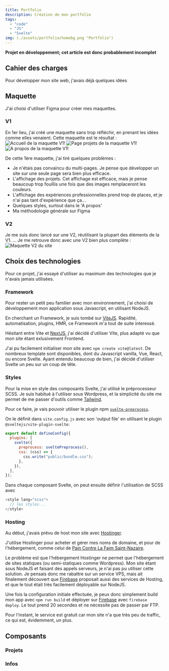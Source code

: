 ```yaml
---
title: Portfolio
description: Création de mon portfolio
tags:
  - "code"
  - "JS"
  - "Svelte"
img: (./assets/portfolio/homebg.png "Portfolio")
---
```


**Projet en développement; cet article est donc probablement incomplet**

## Cahier des charges
Pour développer mon site web, j'avais déjà quelques idées 

## Maquette
J'ai choisi d'utiliser Figma pour créer mes maquettes.

### V1
En 1er lieu, j'ai créé une maquette sans trop réfléchir, en prenant les idées comme elles venaient. Cette maquette est le résultat :
<span class="gallery">
![Accueil de la maquette V1!](./assets/portfolio/homev1.png "Accueil de la maquette V1")
![Page projets de la maquette V1!](./assets/portfolio/projetsv1.png "Page projets de la maquette V1")
![A propos de la maquette V1!](./assets/portfolio/aboutv1.png "A propos de la maquette V1")
</span>

De cette 1ère maquette, j'ai tiré quelques problèmes :
- Je n'étais pas convaincu du multi-pages. Je pense que développer un site sur une seule page sera bien plus efficace.
- L'affichage des projets. Cet affichage est efficace, mais je pense beaucoup trop fouillis une fois que des images remplaceront les couleurs.
- L'affichage des expériences professionnelles prend trop de places, et je n'ai pas tant d'expérience que ça...
- Quelques styles, surtout dans le 'A propos'
- Ma méthodologie générale sur Figma

### V2
Je me suis donc lancé sur une V2, réutilisant la plupart des éléments de la V1.
...
Je me retrouve donc avec une V2 bien plus complète :
![Maquette V2 du site](./assets/portfolio/maquettev2.png "Maquette V2 du site")

## Choix des technologies
Pour ce projet, j'ai essayé d'utiliser au maximum des technologies que je n'avais jamais utilisées.

### Framework
Pour rester un petit peu familier avec mon environnement, j'ai choisi de développement mon application sous Javascript, en utilisant NodeJS.

En cherchant un Framework, je suis tombé sur [ViteJS](https://vitejs.dev/).
Rapidité, automatisation, plugins, HMR, ce Framework m'a tout de suite interessé. 

Hésitant entre Vite et [NextJS](https://nextjs.org/), j'ai décidé d'utiliser Vite, plus adapté vu que mon site étant exlusivement Frontend.

J'ai pu facilement initialiser mon site avec `npm create vite@latest`.
De nombreux template sont disponibles, dont du Javascript vanilla, Vue, React, ou encore Svelte.
Ayant entendu beaucoup de bien, j'ai décidé d'utiliser Svelte un peu sur un coup de tête.

### Styles
Pour la mise en style des composants Svelte, j'ai utilisé le préprocesseur SCSS.
Je suis habitué à l'utiliser sous Wordpress, et la simplicité du site me permet de me passer d'outils comme [Tailwind](https://tailwindcss.com/).

Pour ce faire, je vais pouvoir utiliser le plugin npm [`svelte-preprocess`](https://github.com/sveltejs/svelte-preprocess).

On le définit dans `vite.config.js` avec son 'output file' en utilisant le plugin `@sveltejs/vite-plugin-svelte`:
``` Javascript
export default defineConfig({
  plugins: [
    svelte({
      preprocess: sveltePreprocess(),
      css: (css) => {
        css.write("public/bundle.css");
      },
    }),
  ],
});
```

Dans chaque composant Svelte, on peut ensuite définir l'utilisation de SCSS avec
``` Javascript
<style lang="scss">
  // les styles...
</style>
```

### Hosting
Au début, j'avais prévu de host mon site avec [Hostinger](https://www.hostinger.fr/).

J'utilise Hostinger pour acheter et gérer mes noms de domaine, et pour de l'hébergement, comme celui de [Pain Contre La Faim Saint-Nazaire](https://paincontrelafaim-saintnazaire.fr).

Le problème est que l'hébergement Hostinger ne permet que l'hébergement de sites statiques (ou semi-statiques comme Wordpress). 
Mon site étant sous NodeJS et faisant des appels serveurs, je n'ai pas pu utiliser cette solution.
Je pensais donc me rabattre sur un service VPS, mais ait finalement découvert que [Firebase](https://firebase.google.com/) proposait aussi des services de Hosting, et que le tout était très facilement déployable sur NodeJS.

Une fois la configuration initiale effectuée, je peux donc simplement build mon app avec `npm run build` et déployer sur [Firebase](https://firebase.google.com/) avec `firebase deploy`.
Le tout prend 20 secondes et ne nécessite pas de passer par FTP.

Pour l'instant, le service est gratuit car mon site n'a que très peu de traffic, ce qui est, évidemment, un plus.

## Composants
### Projets
### Infos